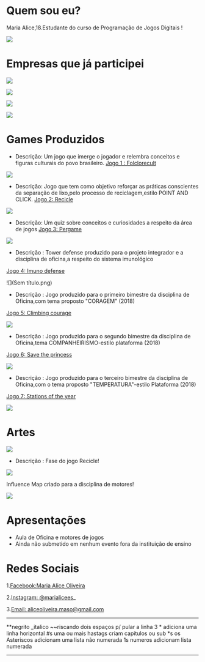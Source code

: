 


#  Quem sou eu?

Maria Alice,18.Estudante do curso de Programação de Jogos Digitais !


![](aliceeeeeeeeeee.png) 

# Empresas que já participei

![](alices.png)

![](eli.png)

![](alfa.png)

![](emp.png)



#  Games Produzidos

* Descrição: Um jogo que imerge o jogador e relembra conceitos e figuras culturais do povo brasileiro.
[Jogo 1 : Folclorecult](https://eliciaa.github.io/Folclorecult)

![](fol.png)

* Descrição: Jogo que tem como objetivo reforçar as práticas conscientes da separação de lixo,pelo processo de reciclagem,estilo POINT AND CLICK.
[Jogo 2:  Recicle](https://alicinhaa.github.io/Recicle)

![](recic.png) 

* Descrição: Um quiz sobre conceitos e curiosidades a respeito da área de jogos
[Jogo 3:  Pergame](https://eliciaa.github.io/Pergame)

![](fg.png)  

* Descrição : Tower defense produzido para o projeto integrador e a disciplina de oficina,a respeito do sistema imunológico

[Jogo 4:  Imuno defense](https://eliciaa.github.io/imuno)

![](Sem título.png)

* Descrição : Jogo produzido para o primeiro bimestre da disciplina de Oficina,com tema proposto "CORAGEM" (2018)

[Jogo 5: Climbing courage](https://alicinhaa.github.io/Climbcou/)

![](climb.png)

* Descrição : Jogo produzido para o segundo bimestre da disciplina de Oficina,tema COMPANHEIRISMO-estilo plataforma (2018)

[Jogo 6: Save the princess](https://alicinhaa.github.io/STP/)

![](save.png)

* Descrição : Jogo produzido para o terceiro bimestre da disciplina de Oficina,com o tema proposto "TEMPERATURA"-estilo Plataforma  (2018)

[Jogo 7: Stations of the year](https://alicinhaa.github.io/SOY/)

![](station.png)

#  Artes 
![](https://www.google.com.br/search?q=pixel+art+gato&tbm=isch&tbo=u&source=univ&sa=X&ved=0ahUKEwirivC58JjZAhXCf5AKHfW0BPkQsAQIJw&biw=1920&bih=974#imgrc=kYzvpcmiyPp-cM:)

* Descrição : Fase do jogo Recicle!

 ![](fase.png)




Influence Map criado para a disciplina de motores!

![](influence.png)

#  Apresentações
* Aula de Oficina e motores de jogos  
* Ainda não submetido em nenhum evento fora da instituição de ensino
  
# Redes Sociais

1.[Facebook:Maria Alice Oliveira](https://www.facebook.com/profile.php?id=100005702672986)

2.[Instagram: @marialicees_](https://www.instagram.com/marialicees_/?hl=pt-br)

3.[Email: aliceoliveira.maso@gmail.com](https://mail.google.com/mail/u/0/#inbox?compose=161c2b6dfd5ea0d7)


***


**negrito
_italico
~~riscando
  dois espaços p/ pular a linha 
  3 * adiciona uma linha horizontal
  #s uma ou mais hastags criam capitulos ou sub
  *s os Asteriscos adicionam uma lista não numerada 
  1s numeros adicionam lista numerada
  
  ***
